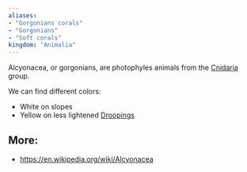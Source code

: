 ```yaml
---
aliases: 
- "Gorgonians corals"
- "Gorgonians"
- "Soft corals"
kingdom: "Animalia"
---
```


Alcyonacea, or gorgonians, are photophyles animals from the [Cnidaria](Cnidaria.md) group. 

We can find different colors: 
- White on slopes
- Yellow on less lightened [Droopings](Drooping.md)

## More:
- https://en.wikipedia.org/wiki/Alcyonacea